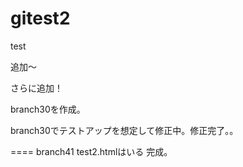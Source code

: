 # gitest2
test

追加～

さらに追加！

branch30を作成。

branch30でテストアップを想定して修正中。修正完了。。

==== branch41
test2.htmlはいる
完成。
